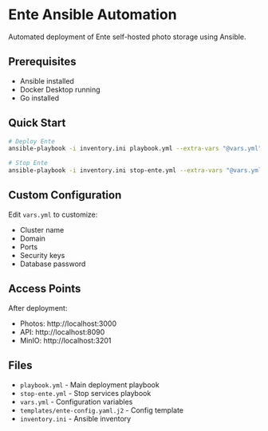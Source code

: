 # Ente Ansible Automation

Automated deployment of Ente self-hosted photo storage using Ansible.

## Prerequisites

- Ansible installed
- Docker Desktop running
- Go installed

## Quick Start

```bash
# Deploy Ente
ansible-playbook -i inventory.ini playbook.yml --extra-vars "@vars.yml"

# Stop Ente
ansible-playbook -i inventory.ini stop-ente.yml --extra-vars "@vars.yml"
```

## Custom Configuration

Edit `vars.yml` to customize:
- Cluster name
- Domain
- Ports
- Security keys
- Database password

## Access Points

After deployment:
- Photos: http://localhost:3000
- API: http://localhost:8090
- MinIO: http://localhost:3201

## Files

- `playbook.yml` - Main deployment playbook
- `stop-ente.yml` - Stop services playbook
- `vars.yml` - Configuration variables
- `templates/ente-config.yaml.j2` - Config template
- `inventory.ini` - Ansible inventory